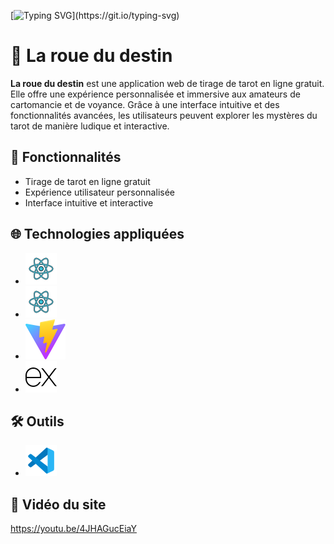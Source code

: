 [![Typing SVG](https://readme-typing-svg.demolab.com/?lines=Bienvenue+!)](https://git.io/typing-svg)

# 🔮 La roue du destin

**La roue du destin** est une application web de tirage de tarot en ligne gratuit. Elle offre une expérience personnalisée et immersive aux amateurs de cartomancie et de voyance. Grâce à une interface intuitive et des fonctionnalités avancées, les utilisateurs peuvent explorer les mystères du tarot de manière ludique et interactive.

## 🚀 Fonctionnalités
- Tirage de tarot en ligne gratuit
- Expérience utilisateur personnalisée
- Interface intuitive et interactive

## 🌐 Technologies appliquées

- ![Logo de js](../developp/front/public/icons8-react-js-50.png)
- ![Logo de react](/developp/front/public/icons8-react-js-50.png)
- ![Logo de vite](/developp/front/public/vite.svg)
- ![Logo de express](/developp/front/public/icons8-express-js-50.png)


## 🛠️ Outils

- ![Logo de VS Code](/developp/front/public/icons8-code-studio-visuel-2019-50.png)


## 🎥 Vidéo du site
https://youtu.be/4JHAGucEiaY

